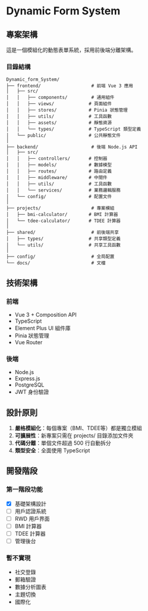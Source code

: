 # Dynamic Form System

## 專案架構

這是一個模組化的動態表單系統，採用前後端分離架構。

### 目錄結構

```
Dynamic_form_System/
├── frontend/                   # 前端 Vue 3 應用
│   ├── src/
│   │   ├── components/         # 通用組件
│   │   ├── views/             # 頁面組件
│   │   ├── stores/            # Pinia 狀態管理
│   │   ├── utils/             # 工具函數
│   │   ├── assets/            # 靜態資源
│   │   └── types/             # TypeScript 類型定義
│   └── public/                # 公共靜態文件
│
├── backend/                    # 後端 Node.js API
│   ├── src/
│   │   ├── controllers/       # 控制器
│   │   ├── models/            # 數據模型
│   │   ├── routes/            # 路由定義
│   │   ├── middleware/        # 中間件
│   │   ├── utils/             # 工具函數
│   │   └── services/          # 業務邏輯服務
│   └── config/                # 配置文件
│
├── projects/                   # 專案模組
│   ├── bmi-calculator/        # BMI 計算器
│   └── tdee-calculator/       # TDEE 計算器
│
├── shared/                     # 前後端共享
│   ├── types/                 # 共享類型定義
│   └── utils/                 # 共享工具函數
│
├── config/                     # 全局配置
└── docs/                       # 文檔
```

## 技術架構

### 前端
- Vue 3 + Composition API
- TypeScript
- Element Plus UI 組件庫
- Pinia 狀態管理
- Vue Router

### 後端
- Node.js
- Express.js
- PostgreSQL
- JWT 身份驗證

## 設計原則

1. **嚴格模組化**：每個專案（BMI、TDEE等）都是獨立模組
2. **可擴展性**：新專案只需在 projects/ 目錄添加文件夾
3. **代碼分離**：單個文件超過 500 行自動拆分
4. **類型安全**：全面使用 TypeScript

## 開發階段

### 第一階段功能
- [x] 基礎架構設計
- [ ] 用戶認證系統
- [ ] RWD 用戶界面
- [ ] BMI 計算器
- [ ] TDEE 計算器
- [ ] 管理後台

### 暫不實現
- 社交登錄
- 郵箱驗證
- 數據分析圖表
- 主題切換
- 國際化